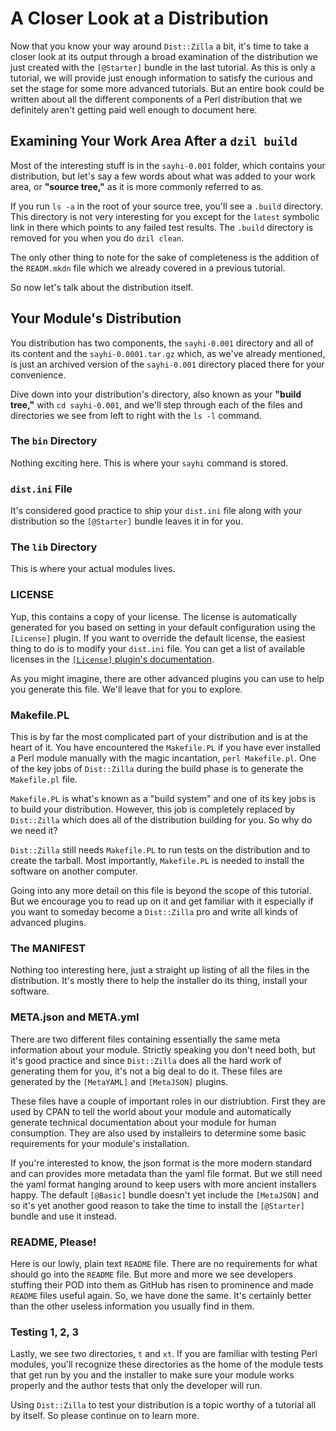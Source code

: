 # A Closer Look at a Distribution

Now that you know your way around `Dist::Zilla` a bit, it's time to take a
closer look at its output through a broad examination of the distribution we
just created with the `[@Starter]` bundle in the last tutorial. As this is only
a tutorial, we will provide just enough information to satisfy the curious and
set the stage for some more advanced tutorials. But an entire book could be
written about all the different components of a Perl distribution that we
definitely aren't getting paid well enough to document here.

## Examining Your Work Area After a `dzil build`

Most of the interesting stuff is in the `sayhi-0.001` folder, which contains
your distribution, but let's say a few words about what was added to your
work area, or **"source tree,"** as it is more commonly referred to as.

If you run `ls -a` in the root of your source tree, you'll see a `.build`
directory. This directory is not very interesting for you except for the
`latest` symbolic link in there which points to any failed test results. The
`.build` directory is removed for you when you do `dzil clean`.

The only other thing to note for the sake of completeness is the addition of
the `READM.mkdn` file which we already covered in a previous tutorial.

So now let's talk about the distribution itself.

## Your Module's Distribution

You distribution has two components, the `sayhi-0.001` directory and all of its
content and the `sayhi-0.0001.tar.gz` which, as we've already mentioned, is
just an archived version of the `sayhi-0.001` directory placed there for your
convenience.

Dive down into your distribution's directory, also known as your **"build
tree,"** with `cd sayhi-0.001`, and we'll step through each of the files and
directories we see from left to right with the `ls -l` command.

### The `bin` Directory

Nothing exciting here. This is where your `sayhi` command is stored.

### `dist.ini` File

It's considered good practice to ship your `dist.ini` file along with your
distribution so the `[@Starter]` bundle leaves it in for you.

### The `lib` Directory

This is where your actual modules lives.

### LICENSE

Yup, this contains a copy of your license. The license is automatically
generated for you based on setting in your default configuration using the
`[License]` plugin. If you want to override the default license, the easiest
thing to do is to modify your `dist.ini` file. You can get a list of available
licenses in the [`[License]` plugin's
documentation](https://metacpan.org/pod/Software::License).

As you might imagine, there are other advanced plugins you can use to help you
generate this file. We'll leave that for you to explore.

### Makefile.PL

This is by far the most complicated part of your distribution and is at the
heart of it. You have encountered the `Makefile.PL` if you have ever installed a
Perl module manually with the magic incantation, `perl Makefile.pl`. One of the
key jobs of `Dist::Zilla` during the build phase is to generate the
`Makefile.pl` file.

`Makefile.PL` is what's known as a "build system" and one of its key jobs is to
build your distribution. However, this job is completely replaced by
`Dist::Zilla` which does all of the distribution building for you. So why do we
need it?

`Dist::Zilla` still needs `Makefile.PL` to run tests on the distribution and to
create the tarball. Most importantly, `Makefile.PL` is needed to install the
software on another computer.

Going into any more detail on this file is beyond the scope of this tutorial.
But we encourage you to read up on it and get familiar with it especially if you
want to someday become a `Dist::Zilla` pro and write all kinds of advanced
plugins.

### The MANIFEST

Nothing too interesting here, just a straight up listing of all the files in the
distribution. It's mostly there to help the installer do its thing, install your
software.

### META.json and META.yml

There are two different files containing essentially the same meta information
about your module. Strictly speaking you don't need both, but it's good practice
and since `Dist::Zilla` does all the hard work of generating them for you, it's
not a big deal to do it. These files are generated by the `[MetaYAML]` and
`[MetaJSON]` plugins.

These files have a couple of important roles in our distriubtion. First they are
used by CPAN to tell the world about your module and automatically generate
technical documentation about your module for human consumption. They are also
used by installeirs to determine some basic requirements for your module's
installation.

If you're interested to know, the json format is the more modern standard and
can provides more metadata than the yaml file format. But we still need the yaml
format hanging around to keep users with more ancient installers happy. The
default `[@Basic]` bundle doesn't yet include the `[MetaJSON]` and so it's yet
another good reason to take the time to install the `[@Starter]` bundle and use
it instead.

### README, Please!

Here is our lowly, plain text `README` file. There are no requirements for what
should go into the `README` file. But more and more we see developers stuffing
their POD into them as GitHub has risen to prominence and made `README` files
useful again. So, we have done the same. It's certainly better than the other
useless information you usually find in them.

### Testing 1, 2, 3

Lastly, we see two directories, `t` and `xt`. If you are familiar with testing
Perl modules, you'll recognize these directories as the home of the module tests
that get run by you and the installer to make sure your module works properly
and the author tests that only the developer will run.

Using `Dist::Zilla` to test your distribution is a topic worthy of a tutorial
all by itself. So please continue on to learn more.
